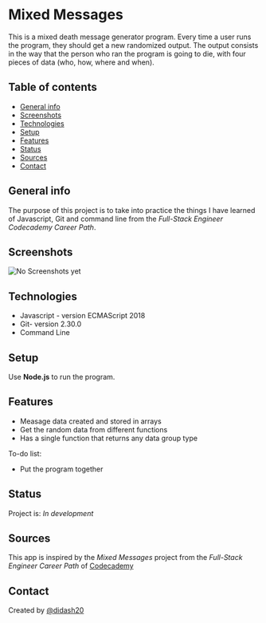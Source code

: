 # Mixed Messages
This is a mixed death message generator program. Every time a user runs the program, they should get a new randomized output. The output consists in the way that the person who ran the program is going to die, with four pieces of data (who, how, where and when).


## Table of contents
* [General info](#general-info)
* [Screenshots](#screenshots)
* [Technologies](#technologies)
* [Setup](#setup)
* [Features](#features)
* [Status](#status)
* [Sources](#sources)
* [Contact](#contact)

## General info
The purpose of this project is to take into practice the things I have learned of Javascript, Git and command line from the _Full-Stack Engineer Codecademy Career Path_.

## Screenshots
![No Screenshots yet](./img/screenshot.png)

## Technologies
* Javascript - version ECMAScript 2018
* Git- version 2.30.0
* Command Line

## Setup
Use **Node.js** to run the program.

## Features
* Measage data created and stored in arrays
* Get the random data from different functions
* Has a single function that returns any data group type

To-do list:
* Put the program together

## Status
Project is: _In development_

## Sources
This app is inspired by the _Mixed Messages_ project from the _Full-Stack Engineer Career Path_ of [Codecademy](https://www.codecademy.com)


## Contact
Created by [@didash20](https://github.com/didash20)